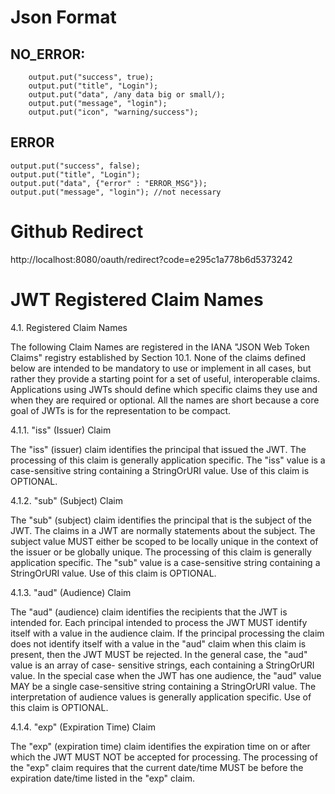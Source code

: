 
# Json Format


## NO_ERROR:

        output.put("success", true);
        output.put("title", "Login");
        output.put("data", /any data big or small/);
        output.put("message", "login");
        output.put("icon", "warning/success");

## ERROR

    output.put("success", false);
    output.put("title", "Login");
    output.put("data", {"error" : "ERROR_MSG"});
    output.put("message", "login"); //not necessary


# Github Redirect 
http://localhost:8080/oauth/redirect?code=e295c1a778b6d5373242



# JWT Registered Claim Names


4.1.  Registered Claim Names

   The following Claim Names are registered in the IANA "JSON Web Token
   Claims" registry established by Section 10.1.  None of the claims
   defined below are intended to be mandatory to use or implement in all
   cases, but rather they provide a starting point for a set of useful,
   interoperable claims.  Applications using JWTs should define which
   specific claims they use and when they are required or optional.  All
   the names are short because a core goal of JWTs is for the
   representation to be compact.

4.1.1.  "iss" (Issuer) Claim

   The "iss" (issuer) claim identifies the principal that issued the
   JWT.  The processing of this claim is generally application specific.
   The "iss" value is a case-sensitive string containing a StringOrURI
   value.  Use of this claim is OPTIONAL.

4.1.2.  "sub" (Subject) Claim

   The "sub" (subject) claim identifies the principal that is the
   subject of the JWT.  The claims in a JWT are normally statements
   about the subject.  The subject value MUST either be scoped to be
   locally unique in the context of the issuer or be globally unique.
   The processing of this claim is generally application specific.  The
   "sub" value is a case-sensitive string containing a StringOrURI
   value.  Use of this claim is OPTIONAL.

4.1.3.  "aud" (Audience) Claim

   The "aud" (audience) claim identifies the recipients that the JWT is
   intended for.  Each principal intended to process the JWT MUST
   identify itself with a value in the audience claim.  If the principal
   processing the claim does not identify itself with a value in the
   "aud" claim when this claim is present, then the JWT MUST be
   rejected.  In the general case, the "aud" value is an array of case-
   sensitive strings, each containing a StringOrURI value.  In the
   special case when the JWT has one audience, the "aud" value MAY be a
   single case-sensitive string containing a StringOrURI value.  The
   interpretation of audience values is generally application specific.
   Use of this claim is OPTIONAL.

4.1.4.  "exp" (Expiration Time) Claim

   The "exp" (expiration time) claim identifies the expiration time on
   or after which the JWT MUST NOT be accepted for processing.  The
   processing of the "exp" claim requires that the current date/time
   MUST be before the expiration date/time listed in the "exp" claim.
